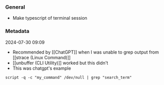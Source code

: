 ### General
- Make typescript of terminal session

### Metadata
2024-07-30 09:09
- Recommended by [[ChatGPT]] when I was unable to grep output from [[strace (Linux Command)]]
- [[unbuffer (CLI Utility)]] worked but this didn't
- This was chatgpt's example
```
script -q -c "my_command" /dev/null | grep "search_term"
```
